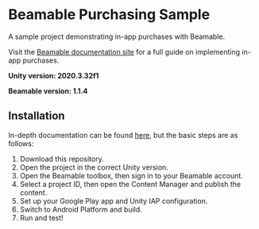 # Beamable Purchasing Sample

A sample project demonstrating in-app purchases with Beamable.

Visit the [Beamable documentation site](https://docs.beamable.com/docs/stores-android-iap) for a full guide on implementing in-app purchases.

**Unity version: 2020.3.32f1**

**Beamable version: 1.1.4**

## Installation

In-depth documentation can be found [here](https://docs.beamable.com/docs/stores-android-iap), but the basic steps are as follows:

1. Download this repository.
2. Open the project in the correct Unity version.
3. Open the Beamable toolbox, then sign in to your Beamable account.
4. Select a project ID, then open the Content Manager and publish the content.
5. Set up your Google Play app and Unity IAP configuration.
6. Switch to Android Platform and build.
7. Run and test!
